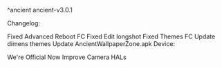 ^ancient ancient-v3.0.1

Changelog:

Fixed Advanced Reboot FC
Fixed Edit longshot
Fixed Themes FC
Update dimens themes
Update AncientWallpaperZone.apk
Device:

We're Official Now
Improve Camera HALs
